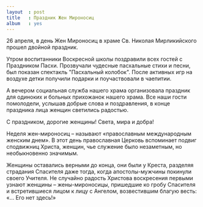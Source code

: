 ```yaml
---
layout  : post
title   : Праздник Жен Мироносиц
album   : yes
---
```


26 апреля, в день Жен Мироносиц в храме Св. Николая Мирликийского прошел двойной праздник. 

Утром воспитанники Воскресной школы поздравили всех гостей с Праздником Пасхи. Прозвучали чудесные пасхальные стихи и песни, был показан спектакль "Пасхальный колобок". После активных игр на воздухе детки получили подарки и поучаствовали в чаепитии.

А вечером социальная служба нашего храма организовала праздник для одиноких и больных прихожанок нашего храма. Все наши гости помолодели, услышав добрые слова и поздравления, в конце праздника лица женщин светились радостью.

С праздником, дорогие женщины! Света, мира и добра!

Неделя жен-мироносиц – называют «православным международным женским днем». В этот день православная Церковь вспоминает подвиг сподвижниц Христа, женщин, чье служение было незаметным, но необыкновенно значимым.

Женщины оставались верными до конца, они были у Креста, разделяя страдания Спасителя даже тогда, когда апостолы-мужчины покинули своего Учителя. Не случайно радость Христова воскресения первыми узнают женщины – жены-мироносицы, пришедшие ко гробу Спасителя и встретившиеся лицом к лицу с Ангелом, возвестившим благую весть: «… Его нет здесь!»
